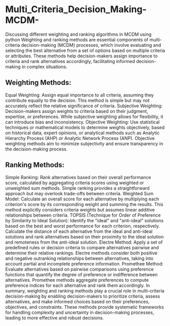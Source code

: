 # Multi_Criteria_Decision_Making-MCDM-
Discussing different weighting and ranking algorithms in MCDM using python
Weighting and ranking methods are essential components of multi-criteria decision-making (MCDM) processes, which involve evaluating and selecting the best alternative from a set of options based on multiple criteria or attributes. These methods help decision-makers assign importance to criteria and rank alternatives accordingly, facilitating informed decision-making in complex situations.

## Weighting Methods:
Equal Weighting: Assign equal importance to all criteria, assuming they contribute equally to the decision. This method is simple but may not accurately reflect the relative significance of criteria.
Subjective Weighting: Decision-makers assign weights to criteria based on their judgment, expertise, or preferences. While subjective weighting allows for flexibility, it can introduce bias and inconsistency.
Objective Weighting: Use statistical techniques or mathematical models to determine weights objectively, based on historical data, expert opinions, or analytical methods such as Analytic Hierarchy Process (AHP) or Analytic Network Process (ANP). Objective weighting methods aim to minimize subjectivity and ensure transparency in the decision-making process.

## Ranking Methods:
Simple Ranking: Rank alternatives based on their overall performance score, calculated by aggregating criteria scores using weighted or unweighted sum methods. Simple ranking provides a straightforward approach but may overlook trade-offs between criteria.
Weighted Sum Model: Calculate an overall score for each alternative by multiplying each criterion's score by its corresponding weight and summing the results. This method explicitly considers criteria weights but assumes linear additive relationships between criteria.
TOPSIS (Technique for Order of Preference by Similarity to Ideal Solution): Identify the "ideal" and "anti-ideal" solutions based on the best and worst performance for each criterion, respectively. Calculate the distance of each alternative from the ideal and anti-ideal solutions and rank alternatives based on their proximity to the ideal solution and remoteness from the anti-ideal solution.
Electre Method: Apply a set of predefined rules or decision criteria to compare alternatives pairwise and determine their relative rankings. Electre methods consider both positive and negative outranking relationships between alternatives, taking into account partial and incomplete preference information.
Promethee Method: Evaluate alternatives based on pairwise comparisons using preference functions that quantify the degree of preference or indifference between alternatives. Promethee methods aggregate preferences to compute preference indices for each alternative and rank them accordingly.
In summary, weighting and ranking methods play a crucial role in multi-criteria decision-making by enabling decision-makers to prioritize criteria, assess alternatives, and make informed choices based on their preferences, objectives, and constraints. These methods provide systematic frameworks for handling complexity and uncertainty in decision-making processes, leading to more effective and robust decisions.
